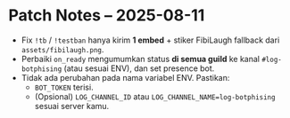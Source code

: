 
# Patch Notes – 2025-08-11
- Fix `!tb` / `!testban` hanya kirim **1 embed** + stiker FibiLaugh fallback dari `assets/fibilaugh.png`.
- Perbaiki `on_ready` mengumumkan status **di semua guild** ke kanal `#log-botphising` (atau sesuai ENV), dan set presence bot.
- Tidak ada perubahan pada nama variabel ENV. Pastikan:
  - `BOT_TOKEN` terisi.
  - (Opsional) `LOG_CHANNEL_ID` atau `LOG_CHANNEL_NAME=log-botphising` sesuai server kamu.
